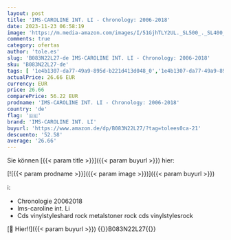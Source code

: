 ```yaml
---
layout: post
title: 'IMS-CAROLINE INT. LI - Chronology: 2006-2018'
date: 2023-11-23 06:58:19
image: 'https://m.media-amazon.com/images/I/51GjhTLY2UL._SL500_._SL400_.jpg'
comments: true
category: ofertas
author: 'tole.es'
slug: 'B083N22L27-de IMS-CAROLINE INT. LI - Chronology: 2006-2018'
sku: 'B083N22L27-de'
tags: [ '1e4b1307-da77-49a9-895d-b221d413d048_0','1e4b1307-da77-49a9-895d-b221d413d048_201','905a2af1-15b0-41e8-8d66-5164d18c431a_0','Arborist Merchandising Root','Box-Set','Box-Sets','Box-sets','Custom Stores','Featured Categories','Formate','Metal & Hardrock','Musik Kategorien','Musik-CDs & Vinyl','Regions','Rock','Self Service','Shops','Special Features Stores','Stoner Rock','USA & Großbritannien','ims-caroline int. li','🇩🇪', ]
actualPrice: 26.66 EUR
currency: EUR
price: 26.66
comparePrice: 56.22 EUR
prodname: 'IMS-CAROLINE INT. LI - Chronology: 2006-2018'
country: 'de'
flag: '🇩🇪'
brand: 'IMS-CAROLINE INT. LI'
buyurl: 'https://www.amazon.de/dp/B083N22L27/?tag=tolees0ca-21'
descuento: '52.58'
average: '26.66'
---
```


Sie können [{{< param title >}}]({{< param buyurl >}}) hier:

[![{{< param prodname >}}]({{< param image >}})]({{< param buyurl >}})

ℹ️:

- Chronologie 20062018
- Ims-caroline int. Li
- Cds vinylstyleshard rock metalstoner rock cds vinylstylesrock

[🛒 Hier!!]({{< param buyurl >}})
{{<world>}}B083N22L27{{</world>}}
